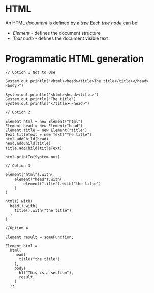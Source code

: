 # HTML

An HTML _document_ is defined by a _tree_
Each _tree node_ can be:
- _Element_ - defines the document structure
- _Text node_ - defines the document visible text

# Programmatic HTML generation

```
// Option 1 Not to Use

System.out.println("<html><head><title>The title</title></head><body>")

System.out.println("<html><head><title>")
System.out.println("The title")
System.out.println("</title></head>")

// Option 2

Element html = new Element("html")
Element head = new Element("head")
Element title = new Element("title")
Text titleText = new Text("The title")
html.addChild(head)
head.addChild(title)
title.addChild(titleText)

html.printTo(System.out)

// Option 3

element("html").with(
    element("head").with(
        element("title").with("the title")
    )
)

html().with(
  head().with(
    title().with("the title")
  )
)

//Option 4

Element result = someFunction;

Element html = 
  html(
    head(
      title("the title")
    ),
    body(
      h1("This is a section"),
      result,
    )
  );

```
